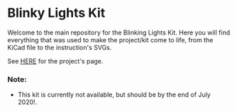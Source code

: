 # Blinky Lights Kit

Welcome to the main repository for the Blinking Lights Kit. Here you will find everything that was used to make the project/kit come to life, from the KiCad file to the instruction's SVGs.

See [HERE](https://kits.electro707.com/blinky_lights/) for the project's page.

### Note:
- This kit is currently not available, but should be by the end of July 2020!.
